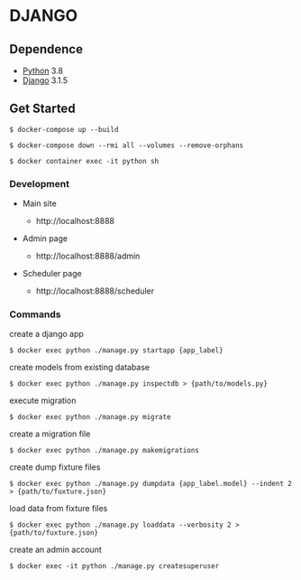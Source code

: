 # DJANGO


## Dependence

* [Python](https://www.python.org/) 3.8
* [Django](https://www.djangoproject.com/) 3.1.5

## Get Started

```
$ docker-compose up --build

$ docker-compose down --rmi all --volumes --remove-orphans
```

```
$ docker container exec -it python sh
```

### Development

- Main site
    - http://localhost:8888

- Admin page
    - http://localhost:8888/admin

- Scheduler page
    - http://localhost:8888/scheduler

### Commands
create a django app
```
$ docker exec python ./manage.py startapp {app_label}
```

create models from existing database
```
$ docker exec python ./manage.py inspectdb > {path/to/models.py}
```

execute migration
```
$ docker exec python ./manage.py migrate
```

create a migration file
```
$ docker exec python ./manage.py makemigrations
```

create dump fixture files
```
$ docker exec python ./manage.py dumpdata {app_label.model} --indent 2 > {path/to/fuxture.json}
```

load data from fixture files
```
$ docker exec python ./manage.py loaddata --verbosity 2 > {path/to/fuxture.json}
```

create an admin account
```
$ docker exec -it python ./manage.py createsuperuser
```
